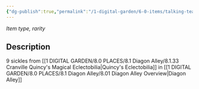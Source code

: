 ```yaml
---
{"dg-publish":true,"permalink":"/1-digital-garden/6-0-items/talking-teapot/","tags":["#item","#mundane","#magical"]}
---
```


*Item type, rarity*

## Description

9 sickles from [[1 DIGITAL GARDEN/8.0 PLACES/8.1 Diagon Alley/8.1.33 Cranville Quincy's Magical Eclectobilia\|Quincy's Eclectobilia]] in [[1 DIGITAL GARDEN/8.0 PLACES/8.1 Diagon Alley/8.01 Diagon Alley Overview\|Diagon Alley]]